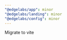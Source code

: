 ```yaml
---
"@edgelabs/app": minor
"@edgelabs/landing": minor
"@edgelabs/config": minor
---
```


Migrate to vite
